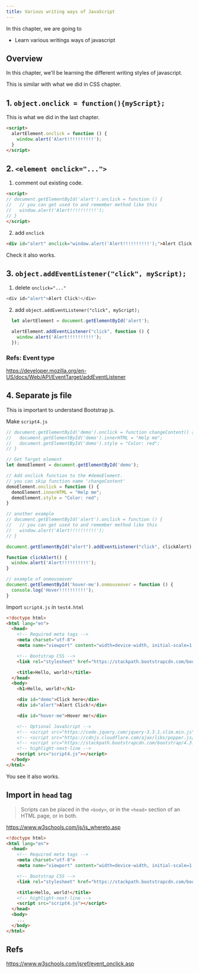 ```yaml
---
title: Various writing ways of JavaScript
---
```


In this chapter, we are going to

  - Learn various writings ways of javascript

## Overview

In this chapter, we'll be learning the different writing styles of javascript.

This is similar with what we did in CSS chapter.


## 1. `object.onclick = function(){myScript};`

This is what we did in the last chapter.

```html
<script>
  alertElement.onclick = function () {
    window.alert('Alert!!!!!!!!!!');
  }
</script>
```

## 2. `<element onclick="...">`
1. comment out existing code.
```html
<script>
// document.getElementById('alert').onclick = function () {
//   // you can get used to and remember method like this
//   window.alert('Alert!!!!!!!!!!');     
// }
</script>
```

2. add `onclick`
```html
<div id="alert" onclick="window.alert('Alert!!!!!!!!!!');">Alert Click!</div>
```

Check it also works.

## 3. `object.addEventListener("click", myScript);`
1. delete `onclick="..."`
```js
<div id="alert">Alert Click!</div>
```

2. add `object.addEventListener("click", myScript);`
```js
  let alertElement = document.getElementById('alert');

  alertElement.addEventListener("click", function () {
    window.alert('Alert!!!!!!!!!!');
  });
```

### Refs: Event type
https://developer.mozilla.org/en-US/docs/Web/API/EventTarget/addEventListener


## 4. Separate js file
This is important to understand Bootstrap js.

Make `script4.js`
```js title="script4.js"
// document.getElementById('demo').onclick = function changeContent() {
//   document.getElementById('demo').innerHTML = "Help me";
//   document.getElementById('demo').style = "Color: red";
// }

// Get Target element
let demoElement = document.getElementById('demo');

// Add onclick function to the #demoElement.
// you can skip function name 'changeContent'
demoElement.onclick = function () {
  demoElement.innerHTML = "Help me";
  demoElement.style = "Color: red";
}

// another example
// document.getElementById('alert').onclick = function () {
//   // you can get used to and remember method like this
//   window.alert('Alert!!!!!!!!!!');     
// }

document.getElementById("alert").addEventListener("click", clickAlert);

function clickAlert() {
  window.alert('Alert!!!!!!!!!!');
}

// example of onmouseover
document.getElementById('hover-me').onmouseover = function () {
  console.log('Hover!!!!!!!!!!');     
}
```

Import `script4.js` in `test4.html`
```html
<!doctype html>
<html lang="en">
  <head>
    <!-- Required meta tags -->
    <meta charset="utf-8">
    <meta name="viewport" content="width=device-width, initial-scale=1, shrink-to-fit=no">

    <!-- Bootstrap CSS -->
    <link rel="stylesheet" href="https://stackpath.bootstrapcdn.com/bootstrap/4.3.1/css/bootstrap.min.css" integrity="sha384-ggOyR0iXCbMQv3Xipma34MD+dH/1fQ784/j6cY/iJTQUOhcWr7x9JvoRxT2MZw1T" crossorigin="anonymous">

    <title>Hello, world!</title>
  </head>
  <body>
    <h1>Hello, world!</h1>

    <div id="demo">Click here</div>
    <div id="alert">Alert Click!</div>

    <div id="hover-me">Hover me!</div>

    <!-- Optional JavaScript -->
    <!-- <script src="https://code.jquery.com/jquery-3.3.1.slim.min.js" integrity="sha384-q8i/X+965DzO0rT7abK41JStQIAqVgRVzpbzo5smXKp4YfRvH+8abtTE1Pi6jizo" crossorigin="anonymous"></script> -->
    <!-- <script src="https://cdnjs.cloudflare.com/ajax/libs/popper.js/1.14.7/umd/popper.min.js" integrity="sha384-UO2eT0CpHqdSJQ6hJty5KVphtPhzWj9WO1clHTMGa3JDZwrnQq4sF86dIHNDz0W1" crossorigin="anonymous"></script> -->
    <!-- <script src="https://stackpath.bootstrapcdn.com/bootstrap/4.3.1/js/bootstrap.min.js" integrity="sha384-JjSmVgyd0p3pXB1rRibZUAYoIIy6OrQ6VrjIEaFf/nJGzIxFDsf4x0xIM+B07jRM" crossorigin="anonymous"></script> -->
    <!-- highlight-next-line -->
    <script src="script4.js"></script>
  </body>
</html>
```

You see it also works.

## Import in `head` tag

> Scripts can be placed in the `<body>`, or in the `<head>` section of an HTML page, or in both.

https://www.w3schools.com/js/js_whereto.asp


```html
<!doctype html>
<html lang="en">
  <head>
    <!-- Required meta tags -->
    <meta charset="utf-8">
    <meta name="viewport" content="width=device-width, initial-scale=1, shrink-to-fit=no">

    <!-- Bootstrap CSS -->
    <link rel="stylesheet" href="https://stackpath.bootstrapcdn.com/bootstrap/4.3.1/css/bootstrap.min.css" integrity="sha384-ggOyR0iXCbMQv3Xipma34MD+dH/1fQ784/j6cY/iJTQUOhcWr7x9JvoRxT2MZw1T" crossorigin="anonymous">

    <title>Hello, world!</title>
    <!-- highlight-next-line -->
    <script src="script4.js"></script>
  </head>
  <body>
    ...
  </body>
</html>
```

## Refs
https://www.w3schools.com/jsref/event_onclick.asp